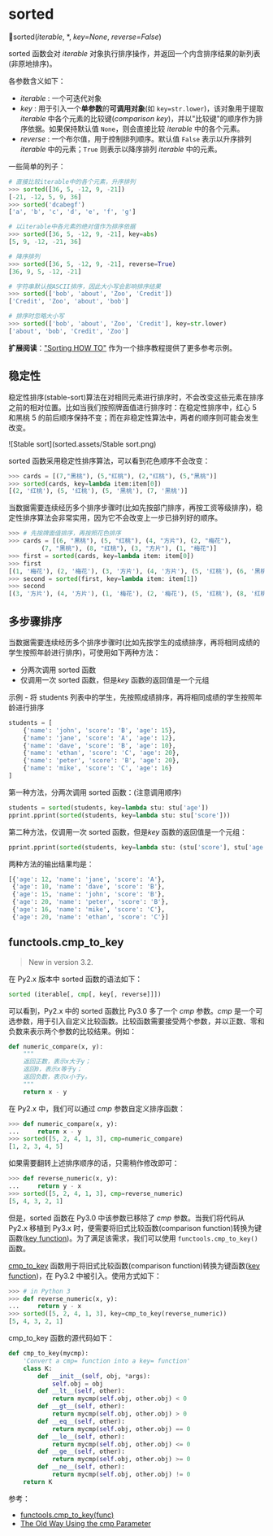 # sorted

🔨sorted(*iterable*, \*, *key=None*, *reverse=False*)

sorted 函数会对 *iterable* 对象执行排序操作，并返回一个内含排序结果的新列表(非原地排序)。

各参数含义如下：

- *iterable* : 一个可迭代对象
- *key* : 用于引入一个**单参数**的**可调用对象**(如 `key=str.lower`)，该对象用于提取 *iterable* 中各个元素的比较键(*comparison key*)，并以"比较键"的顺序作为排序依据。如果保持默认值 `None`，则会直接比较 *iterable* 中的各个元素。
- *reverse* : 一个布尔值，用于控制排列顺序。默认值 `False` 表示以升序排列 *iterable* 中的元素；`True` 则表示以降序排列 *iterable* 中的元素。

一些简单的列子：

```python
# 直接比较iterable中的各个元素，升序排列
>>> sorted([36, 5, -12, 9, -21])
[-21, -12, 5, 9, 36]
>>> sorted('dcabegf')
['a', 'b', 'c', 'd', 'e', 'f', 'g']

# 以iterable中各元素的绝对值作为排序依据
>>> sorted([36, 5, -12, 9, -21], key=abs)
[5, 9, -12, -21, 36]

# 降序排列
>>> sorted([36, 5, -12, 9, -21], reverse=True)
[36, 9, 5, -12, -21]

# 字符串默认按ASCII排序，因此大小写会影响排序结果
>>> sorted(['bob', 'about', 'Zoo', 'Credit'])
['Credit', 'Zoo', 'about', 'bob']

# 排序时忽略大小写
>>> sorted(['bob', 'about', 'Zoo', 'Credit'], key=str.lower)
['about', 'bob', 'Credit', 'Zoo']
```

**扩展阅读**：["Sorting HOW TO"](https://docs.python.org/3.7/howto/sorting.html#sortinghowto) 作为一个排序教程提供了更多参考示例。

## 稳定性

稳定性排序(stable-sort)算法在对相同元素进行排序时，不会改变这些元素在排序之前的相对位置。比如当我们按照牌面值进行排序时：在稳定性排序中，红心 5 和黑桃 5 的前后顺序保持不变；而在非稳定性算法中，两者的顺序则可能会发生改变。

![Stable sort](sorted.assets/Stable sort.png)

sorted 函数采用稳定性排序算法，可以看到花色顺序不会改变：

```python
>>> cards = [(7,"黑桃"), (5,"红桃"), (2,"红桃"), (5,"黑桃")]
>>> sorted(cards, key=lambda item:item[0])
[(2, '红桃'), (5, '红桃'), (5, '黑桃'), (7, '黑桃')]
```

当数据需要连续经历多个排序步骤时(比如先按部门排序，再按工资等级排序)，稳定性排序算法会非常实用，因为它不会改变上一步已排列好的顺序。

```python
>>> # 先按牌面值排序，再按照花色排序
>>> cards = [(6, "黑桃"), (5, "红桃"), (4, "方片"), (2, "梅花"),
         (7, "黑桃"), (8, "红桃"), (3, "方片"), (1, "梅花")]
>>> first = sorted(cards, key=lambda item: item[0])
>>> first
[(1, '梅花'), (2, '梅花'), (3, '方片'), (4, '方片'), (5, '红桃'), (6, '黑桃'), (7, '黑桃'), (8, '红桃')]
>>> second = sorted(first, key=lambda item: item[1])
>>> second
[(3, '方片'), (4, '方片'), (1, '梅花'), (2, '梅花'), (5, '红桃'), (8, '红桃'), (6, '黑桃'), (7, '黑桃')]
```

## 多步骤排序

当数据需要连续经历多个排序步骤时(比如先按学生的成绩排序，再将相同成绩的学生按照年龄进行排序)，可使用如下两种方法：

- 分两次调用 sorted 函数
- 仅调用一次 sorted 函数，但是*key* 函数的返回值是一个元组

示例 - 将 students 列表中的学生，先按照成绩排序，再将相同成绩的学生按照年龄进行排序

```python
students = [
    {'name': 'john', 'score': 'B', 'age': 15},
    {'name': 'jane', 'score': 'A', 'age': 12},
    {'name': 'dave', 'score': 'B', 'age': 10},
    {'name': 'ethan', 'score': 'C', 'age': 20},
    {'name': 'peter', 'score': 'B', 'age': 20},
    {'name': 'mike', 'score': 'C', 'age': 16}
]
```

第一种方法，分两次调用 sorted 函数：(注意调用顺序)

```python
students = sorted(students, key=lambda stu: stu['age']) 
pprint.pprint(sorted(students, key=lambda stu: stu['score']))
```

第二种方法，仅调用一次 sorted 函数，但是*key* 函数的返回值是一个元组：

```python
pprint.pprint(sorted(students, key=lambda stu: (stu['score'], stu['age'])))
```

两种方法的输出结果均是：

```python
[{'age': 12, 'name': 'jane', 'score': 'A'},
 {'age': 10, 'name': 'dave', 'score': 'B'},
 {'age': 15, 'name': 'john', 'score': 'B'},
 {'age': 20, 'name': 'peter', 'score': 'B'},
 {'age': 16, 'name': 'mike', 'score': 'C'},
 {'age': 20, 'name': 'ethan', 'score': 'C'}]
```

## functools.cmp_to_key

> New in version 3.2.

在 Py2.x 版本中 sorted 函数的语法如下：

```python
sorted (iterable[, cmp[, key[, reverse]]])
```

可以看到，Py2.x 中的 sorted 函数比 Py3.0 多了一个 *cmp* 参数。*cmp* 是一个可选参数，用于引入自定义比较函数。比较函数需要接受两个参数，并以正数、零和负数来表示两个参数的比较结果。例如：

```python
def numeric_compare(x, y):
    """
    返回正数，表示x大于y；
    返回0，表示x等于y；
    返回负数，表示x小于y。
    """
    return x - y
```

在 Py2.x 中，我们可以通过 *cmp* 参数自定义排序函数：

```python
>>> def numeric_compare(x, y):
...     return x - y
>>> sorted([5, 2, 4, 1, 3], cmp=numeric_compare) 
[1, 2, 3, 4, 5]
```

如果需要翻转上述排序顺序的话，只需稍作修改即可：

```python
>>> def reverse_numeric(x, y):
...     return y - x
>>> sorted([5, 2, 4, 1, 3], cmp=reverse_numeric) 
[5, 4, 3, 2, 1]
```

但是，sorted 函数在 Py3.0 中该参数已移除了 *cmp* 参数。当我们将代码从 Py2.x 移植到 Py3.x 时，便需要将旧式比较函数(comparison function)转换为键函数([key function](https://docs.python.org/3.7/glossary.html#term-key-function))。为了满足该需求，我们可以使用 `functools.cmp_to_key()` 函数。

[cmp_to_key](https://docs.python.org/3.7/library/functools.html#functools.cmp_to_key) 函数用于将旧式比较函数(comparison function)转换为键函数([key function](https://docs.python.org/3.7/glossary.html#term-key-function))，在 Py3.2 中被引入。使用方式如下：

```python
>>> # in Python 3
>>> def reverse_numeric(x, y):
...     return y - x
>>> sorted([5, 2, 4, 1, 3], key=cmp_to_key(reverse_numeric))
[5, 4, 3, 2, 1]
```

cmp_to_key 函数的源代码如下：

```python
def cmp_to_key(mycmp):
    'Convert a cmp= function into a key= function'
    class K:
        def __init__(self, obj, *args):
            self.obj = obj
        def __lt__(self, other):
            return mycmp(self.obj, other.obj) < 0
        def __gt__(self, other):
            return mycmp(self.obj, other.obj) > 0
        def __eq__(self, other):
            return mycmp(self.obj, other.obj) == 0
        def __le__(self, other):
            return mycmp(self.obj, other.obj) <= 0
        def __ge__(self, other):
            return mycmp(self.obj, other.obj) >= 0
        def __ne__(self, other):
            return mycmp(self.obj, other.obj) != 0
    return K
```

参考：

- [functools.cmp_to_key(func)](https://docs.python.org/3.7/library/functools.html#functools.cmp_to_key)
- [The Old Way Using the cmp Parameter](https://docs.python.org/3.7/howto/sorting.html#the-old-way-using-the-cmp-parameter)

